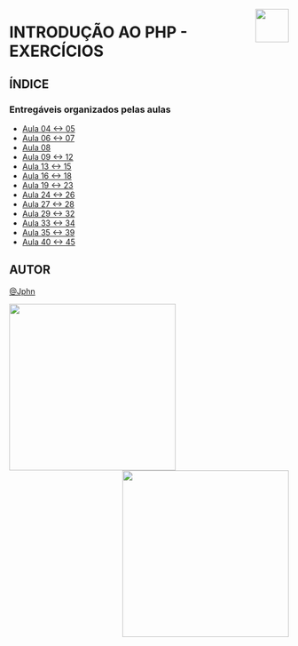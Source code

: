 <!-- HEADER -->
<a href="https://www.beacademy.com.br/devstartpaylivre/" target="_blank"><img src="https://www.beacademy.com.br/wp-content/uploads/2022/02/Cubo.png" align="right" width="60"/></a>

# INTRODUÇÃO AO PHP - EXERCÍCIOS
<!-- /HEADER -->

<!-- BODY -->
<!-- INDEX -->

## ÍNDICE

### Entregáveis organizados pelas aulas

- [Aula 04 <-> 05](./aula-04/README.md)
- [Aula 06 <-> 07](./aula-06/README.md)
- [Aula 08](./aula-08/README.md)
- [Aula 09 <-> 12](./aula-09/README.md)
- [Aula 13 <-> 15](./aula-13/README.md)
- [Aula 16 <-> 18](./aula-16-nf/README.md)
- [Aula 19 <-> 23](./aula-19-nf/README.md)
- [Aula 24 <-> 26](./aula-24-nf/README.md)
- [Aula 27 <-> 28](./aula-27-nf/README.md)
- [Aula 29 <-> 32](./aula-29-nf/README.md)
- [Aula 33 <-> 34](./aula-33-nf/README.md)
- [Aula 35 <-> 39](./aula-35-nf/README.md)
- [Aula 40 <-> 45](./aula-40-nf/README.md)

<!-- /INDEX -->
<!-- /BODY -->

<!-- FOOTER -->
## AUTOR

[@Jphn](https://github.com/Jphn)

<a href="https://www.beacademy.com.br/" target="_blank"><img src="https://www.beacademy.com.br/wp-content/uploads/2019/11/Logo-Topo.png" width="300" align="left" /></a>
<a href="https://www.paylivre.com/" target="_blank"><img src="https://web.paylivre.com/static/media/logo-blue.c7100186.png" width="300" align="right" /></a>
<!-- /FOOTER -->